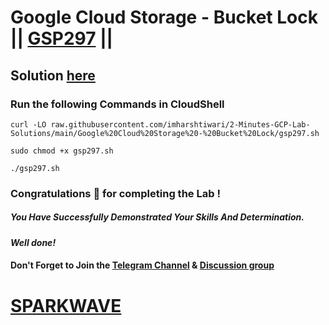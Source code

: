 # Google Cloud Storage - Bucket Lock || [GSP297](https://www.cloudskillsboost.google/focuses/3483?parent=catalog) ||

## Solution [here](https://youtu.be/ROLigBsAx3A)

### Run the following Commands in CloudShell

```
curl -LO raw.githubusercontent.com/imharshtiwari/2-Minutes-GCP-Lab-Solutions/main/Google%20Cloud%20Storage%20-%20Bucket%20Lock/gsp297.sh

sudo chmod +x gsp297.sh

./gsp297.sh
```

### Congratulations 🎉 for completing the Lab !

##### *You Have Successfully Demonstrated Your Skills And Determination.*

#### *Well done!*

#### Don't Forget to Join the [Telegram Channel](https://t.me/sparkwave.01) & [Discussion group](https://t.me/sparkwave.01chats)

# [SPARKWAVE](https://www.youtube.com/@sparkwave.01)
